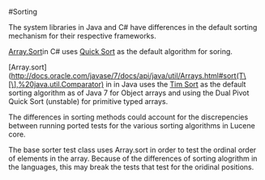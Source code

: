 #Sorting

The system libraries in Java and C# have differences in the default sorting mechanism for their respective frameworks.

[Array.Sort](http://msdn.microsoft.com/en-us/library/kwx6zbd4\(v=vs.110\).aspx)in C# uses [Quick Sort](http://algs4.cs.princeton.edu/23quicksort) as the default algorithm for soring.

[Array.sort](http://docs.oracle.com/javase/7/docs/api/java/util/Arrays.html#sort(T\[\],%20java.util.Comparator) in in Java uses the [Tim Sort](http://svn.python.org/projects/python/trunk/Objects/listsort.txt) as the default sorting algorithm as of Java 7 for Object arrays and using the Dual Pivot Quick Sort (unstable) for primitive typed arrays.

The differences in sorting methods could account for the discrepencies between running ported tests for the various sorting algorithms in Lucene core.

The base sorter test class uses Array.sort in order to test the ordinal order of elements in the array. Because of the differences of sorting alogrithm in the languages, this may break the tests that test for the oridinal positions.